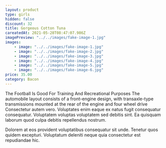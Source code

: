 ```yaml
---
layout: product
type: girls
hidden: false
discount: 32
title: Gorgeous Cotton Tuna
careatedAt: 2021-05-28T08:47:07.986Z
imagePreview: "../../images/fake-image-1.jpg"
images:
    - image: "../../images/fake-image-1.jpg"
    - image: "../../images/fake-image-2.jpg"
    - image: "../../images/fake-image-3.jpg"
    - image: "../../images/fake-image-4.jpg"
    - image: "../../images/fake-image-5.jpg"
    - image: "../../images/fake-image-6.jpg"
price: 35.00
category: Bacon
---
```

The Football Is Good For Training And Recreational Purposes
The automobile layout consists of a front-engine design, with transaxle-type transmissions mounted at the rear of the engine and four wheel drive
Consectetur autem vero. Voluptates enim eaque ex natus fugit consequatur consequatur. Voluptatem voluptas voluptatem sed debitis sint. Ea quisquam laborum quod culpa debitis repellendus nostrum.
 Dolorem at eos provident voluptatibus consequatur sit unde. Tenetur quos quidem excepturi. Voluptatum deleniti neque quia consectetur est repudiandae hic.
